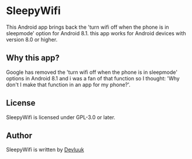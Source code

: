 # SleepyWifi
This Android app brings back the 'turn wifi off when the phone is in sleepmode' option for Android 8.1.
this app works for Android devices with version 8.0 or higher.

## Why this app?
Google has removed the 'turn wifi off when the phone is in sleepmode' options in Android 8.1 and i was a fan of that function so I thought: 'Why don't I make that function in an app for my phone?'.

## License
SleepyWifi is licensed under GPL-3.0 or later.

## Author
SleepyWifi is written by [Devluuk](https://luukpeterse.nl "Devluuk Homepage")
